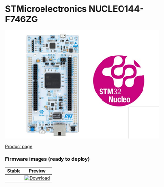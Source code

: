 # STMicroelectronics NUCLEO144-F746ZG

![](../../images/community-targets/nucleo144-f746zg.jpg)

[Product page](http://www.st.com/en/evaluation-tools/nucleo-f746zg.html)

### Firmware images (ready to deploy)

| Stable | Preview |
|---|---|
| []() | [ ![Download](https://api.bintray.com/packages/nfbot/nanoframework-images-dev/ST_NUCLEO144_F746ZG/images/download.svg) ](https://bintray.com/nfbot/nanoframework-images-dev/ST_NUCLEO144_F746ZG/_latestVersion) |
